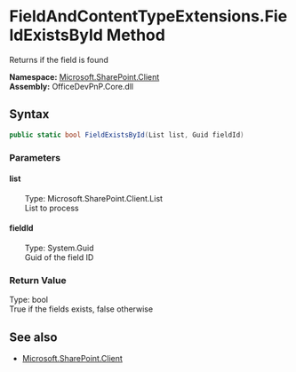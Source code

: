 # FieldAndContentTypeExtensions.FieldExistsById Method  
Returns if the field is found  

**Namespace:** [Microsoft.SharePoint.Client](Microsoft.SharePoint.Client.md)  
**Assembly:** OfficeDevPnP.Core.dll  
## Syntax
```C#
public static bool FieldExistsById(List list, Guid fieldId)
```
### Parameters
#### list  
&emsp;&emsp;Type: Microsoft.SharePoint.Client.List  
&emsp;&emsp;List to process  

#### fieldId  
&emsp;&emsp;Type: System.Guid  
&emsp;&emsp;Guid of the field ID  

### Return Value
Type: bool  
True if the fields exists, false otherwise

## See also
- [Microsoft.SharePoint.Client](Microsoft.SharePoint.Client.md)

